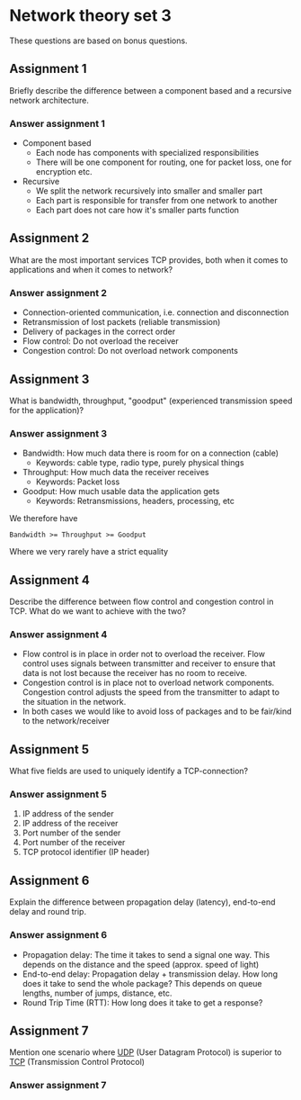 # Network theory set 3

These questions are based on bonus questions.

## Assignment 1

Briefly describe the difference between a component based and a recursive
network architecture.

### Answer assignment 1

- Component based
   - Each node has components with specialized responsibilities
   - There will be one component for routing, one for packet loss, one for
     encryption etc.
- Recursive
   - We split the network recursively into smaller and smaller part
   - Each part is responsible for transfer from one network to another
   - Each part does not care how it's smaller parts function

## Assignment 2

What are the most important services TCP provides, both when it comes to
applications and when it comes to network?

### Answer assignment 2

- Connection-oriented communication, i.e. connection and disconnection
- Retransmission of lost packets (reliable transmission)
- Delivery of packages in the correct order
- Flow control: Do not overload the receiver
- Congestion control: Do not overload network components

## Assignment 3

What is bandwidth, throughput, "goodput" (experienced transmission speed for the
application)?

### Answer assignment 3

- Bandwidth: How much data there is room for on a connection (cable)
   - Keywords: cable type, radio type, purely physical things
- Throughput: How much data the receiver receives
   - Keywords: Packet loss
- Goodput: How much usable data the application gets
   - Keywords: Retransmissions, headers, processing, etc

We therefore have

```text
Bandwidth >= Throughput >= Goodput
```

Where we very rarely have a strict equality

## Assignment 4

Describe the difference between flow control and congestion control in TCP.
What do we want to achieve with the two?

### Answer assignment 4

- Flow control is in place in order not to overload the receiver.
  Flow control uses signals between transmitter and receiver to ensure that data
  is not lost because the receiver has no room to receive.
- Congestion control is in place not to overload network components.
  Congestion control adjusts the speed from the transmitter to adapt to the
  situation in the network.
- In both cases we would like to avoid loss of packages and to be fair/kind to
  the network/receiver

## Assignment 5

What five fields are used to uniquely identify a TCP-connection?

### Answer assignment 5

1. IP address of the sender
1. IP address of the receiver
1. Port number of the sender
1. Port number of the receiver
1. TCP protocol identifier (IP header)

## Assignment 6

Explain the difference between propagation delay (latency), end-to-end delay and
round trip.

### Answer assignment 6

- Propagation delay: The time it takes to send a signal one way.
  This depends on the distance and the speed (approx. speed of light)
- End-to-end delay: Propagation delay + transmission delay.
  How long does it take to send the whole package?
  This depends on queue lengths, number of jumps, distance, etc.
- Round Trip Time (RTT): How long does it take to get a response?

## Assignment 7

Mention one scenario where
[UDP](https://en.wikipedia.org/wiki/User_Datagram_Protocol) (User Datagram
Protocol) is superior to
[TCP](https://en.wikipedia.org/wiki/Transmission_Control_Protocol)
(Transmission Control Protocol)

### Answer assignment 7

